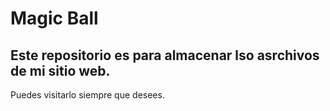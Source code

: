 # Magic Ball
## Este repositorio es para almacenar lso asrchivos de mi sitio web.
 
 Puedes visitarlo siempre que desees.